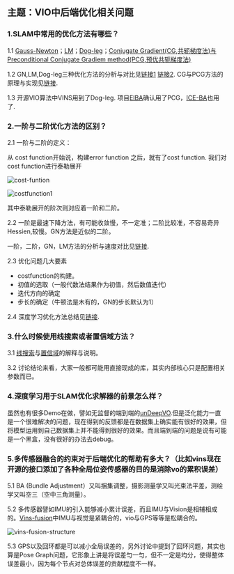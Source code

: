 ## 主题：VIO中后端优化相关问题

### 1.SLAM中常用的优化方法有哪些？

1.1 [Gauss-Newton](https://blog.csdn.net/eric_e/article/details/80372679)；[LM](https://blog.csdn.net/eric_e/article/details/80372679)；[Dog-leg](https://blog.csdn.net/eric_e/article/details/80372679)；[Conjugate Gradient(CG,共轭梯度法)与Preconditional Conjugate Gradiem method(PCG,预优共轭梯度法)](https://blog.genkun.me/post/cg-pcg-implementation/)

1.2 GN,LM,Dog-leg三种优化方法的分析与对比见[链接1](https://optsolution.github.io/archives/58892.html) [链接2](https://blog.csdn.net/eric_e/article/details/80372679). CG与PCG方法的原理与实现见[链接](https://blog.genkun.me/post/cg-pcg-implementation/).

1.3 开源VIO算法中VINS用到了Dog-leg. 项目[EIBA](https://arxiv.org/pdf/1711.05166.pdf)确认用了PCG，[ICE-BA](https://github.com/baidu/ICE-BA)也用了.

### 2.一阶与二阶优化方法的区别？

2.1 一阶与二阶的定义：

从 cost function开始说，构建error function 之后，就有了cost function. 我们对cost function进行泰勒展开

![cost-funtion](../assets/imgs/2019-07-14-1.jpg)

![costfunction1](../assets/imgs/2019-07-14-2.jpg)

其中泰勒展开的阶次则对应着一阶和二阶。

2.2 一阶是最速下降方法，有可能收敛慢，不一定准；二阶比较准，不容易奇异Hessien,较慢。GN方法是近似的二阶。

一阶，二阶，GN，LM方法的分析与速度对比见[链接](https://blog.csdn.net/orange_littlegirl/article/details/88627692).

2.3 优化问题几大要素

* costfunction的构建。
* 初值的选取（一般代数法结果作为初值，然后数值迭代）
* 迭代方向的确定
* 步长的确定（牛顿法是木有的，GN的步长默认为1）

2.4 深度学习优化方法总结见[链接](https://blog.csdn.net/u012759136/article/details/52302426).

### 3.什么时候使用线搜索或者置信域方法？

3.1 [线搜索](https://blog.csdn.net/tsroad/article/details/50249393)与[置信域]([https://www.codelast.com/%E5%8E%9F%E5%88%9B%E4%BF%A1%E8%B5%96%E5%9F%9Ftrust-region%E7%AE%97%E6%B3%95%E6%98%AF%E6%80%8E%E4%B9%88%E4%B8%80%E5%9B%9E%E4%BA%8B/](https://www.codelast.com/原创信赖域trust-region算法是怎么一回事/))的解释与说明。

3.2 讨论结论来看，大家一般都可能用直接现成的库，其实内部核心只是配置相关参数而已。

### 4.深度学习用于SLAM优化求解器的前景怎么样？

​虽然也有很多Demo在做，譬如无监督的端到端的[unDeepVO](https://arxiv.org/pdf/1709.06841v1.pdf).但是泛化能力一直是一个很难解决的问题，现在得到的反馈都是在数据集上确实能有很好的效果，但将模型运用到自己数据集上并不能得到很好的效果。而且端到端的问题是说有可能是一个黑盒，没有很好的办法去debug。

### 5.多传感器融合的约束对于后端优化的帮助有多大？（比如vins现在开源的接口添加了各种全局位姿传感器的目的是消除vo的累积误差）

5.1 BA (Bundle Adjustment）又叫捆集调整，摄影测量学又叫光束法平差，测绘学又叫空三（空中三角测量）。

5.2 多传感器譬如IMU的引入能够减小累计误差，而且IMU与Vision是相辅相成的。[Vins-fusion](https://mp.weixin.qq.com/s?__biz=MzI5MTM1MTQwMw==&mid=2247504550&idx=1&sn=28311396bf1b3469297aa13b3a3b2828&chksm=ec136ca2db64e5b4bf91bba0736ce7d4c9438db0889108f35b669fc380e6cc939cddc299a1bd&mpshare=1&scene=1&srcid=04187loHMKTOpahKJb8nnBOG#rd)中IMU与视觉是紧耦合的，vio与GPS等等是松耦合的。

![vins-fusion-structure](../assets/imgs/2019-07-14-3.jpg)

5.3 GPS以及回环都是可以减小全局误差的，另外讨论中提到了回环问题，其实也算是Pose Graph问题，它形象上讲是将误差匀一匀，但不一定是均分，使得整体误差最小，因为每个节点对总体误差的贡献程度不一样。 





